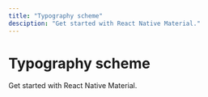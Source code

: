```yaml
---
title: "Typography scheme"
desciption: "Get started with React Native Material."
---
```


# Typography scheme

Get started with React Native Material.
